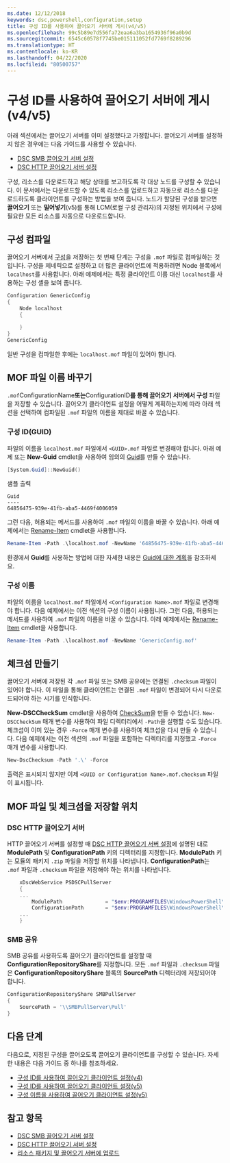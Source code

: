 ```yaml
---
ms.date: 12/12/2018
keywords: dsc,powershell,configuration,setup
title: 구성 ID를 사용하여 끌어오기 서버에 게시(v4/v5)
ms.openlocfilehash: 99c5b89e7d556fa72eaa6a3ba1654936f96a0b9d
ms.sourcegitcommit: 6545c60578f7745be015111052fd7769f8289296
ms.translationtype: HT
ms.contentlocale: ko-KR
ms.lasthandoff: 04/22/2020
ms.locfileid: "80500757"
---
```

# <a name="publish-to-a-pull-server-using-configuration-ids-v4v5"></a>구성 ID를 사용하여 끌어오기 서버에 게시(v4/v5)

아래 섹션에서는 끌어오기 서버를 이미 설정했다고 가정합니다. 끌어오기 서버를 설정하지 않은 경우에는 다음 가이드를 사용할 수 있습니다.

- [DSC SMB 끌어오기 서버 설정](pullServerSmb.md)
- [DSC HTTP 끌어오기 서버 설정](pullServer.md)

구성, 리소스를 다운로드하고 해당 상태를 보고하도록 각 대상 노드를 구성할 수 있습니다. 이 문서에서는 다운로드할 수 있도록 리소스를 업로드하고 자동으로 리소스를 다운로드하도록 클라이언트를 구성하는 방법을 보여 줍니다. 노드가 할당된 구성을 받으면 **끌어오기** 또는 **밀어넣기**(v5)를 통해 LCM(로컬 구성 관리자)의 지정된 위치에서 구성에 필요한 모든 리소스를 자동으로 다운로드합니다.

## <a name="compile-configurations"></a>구성 컴파일

끌어오기 서버에서 [구성](../configurations/configurations.md)을 저장하는 첫 번째 단계는 구성을 `.mof` 파일로 컴파일하는 것입니다. 구성을 제네릭으로 설정하고 더 많은 클라이언트에 적용하려면 Node 블록에서 `localhost`를 사용합니다. 아래 예제에서는 특정 클라이언트 이름 대신 `localhost`를 사용하는 구성 셸을 보여 줍니다.

```powershell
Configuration GenericConfig
{
    Node localhost
    {

    }
}
GenericConfig
```

일반 구성을 컴파일한 후에는 `localhost.mof` 파일이 있어야 합니다.

## <a name="renaming-the-mof-file"></a>MOF 파일 이름 바꾸기

`.mof`ConfigurationName**또는**ConfigurationID**를 통해 끌어오기 서버에서 구성**  파일을 저장할 수 있습니다. 끌어오기 클라이언트 설정을 어떻게 계획하는지에 따라 아래 섹션을 선택하여 컴파일된 `.mof` 파일의 이름을 제대로 바꿀 수 있습니다.

### <a name="configuration-ids-guid"></a>구성 ID(GUID)

파일의 이름을 `localhost.mof` 파일에서 `<GUID>.mof` 파일로 변경해야 합니다. 아래 예제 또는 **New-Guid** cmdlet을 사용하여 임의의 [Guid](/powershell/module/microsoft.powershell.utility/new-guid)를 만들 수 있습니다.

```powershell
[System.Guid]::NewGuid()
```

샘플 출력

```Output
Guid
----
64856475-939e-41fb-aba5-4469f4006059
```

그런 다음, 허용되는 메서드를 사용하여 `.mof` 파일의 이름을 바꿀 수 있습니다. 아래 예제에서는 [Rename-Item](/powershell/module/microsoft.powershell.management/rename-item) cmdlet을 사용합니다.

```powershell
Rename-Item -Path .\localhost.mof -NewName '64856475-939e-41fb-aba5-4469f4006059.mof'
```

환경에서 **Guid**를 사용하는 방법에 대한 자세한 내용은 [Guid에 대한 계획](secureServer.md#guids)을 참조하세요.

### <a name="configuration-names"></a>구성 이름

파일의 이름을 `localhost.mof` 파일에서 `<Configuration Name>.mof` 파일로 변경해야 합니다. 다음 예제에서는 이전 섹션의 구성 이름이 사용됩니다. 그런 다음, 허용되는 메서드를 사용하여 `.mof` 파일의 이름을 바꿀 수 있습니다. 아래 예제에서는 [Rename-Item](/powershell/module/microsoft.powershell.management/rename-item) cmdlet을 사용합니다.

```powershell
Rename-Item -Path .\localhost.mof -NewName 'GenericConfig.mof'
```

## <a name="create-the-checksum"></a>체크섬 만들기

끌어오기 서버에 저장된 각 `.mof` 파일 또는 SMB 공유에는 연결된 `.checksum` 파일이 있어야 합니다.
이 파일을 통해 클라이언트는 연결된 `.mof` 파일이 변경되어 다시 다운로드되어야 하는 시기를 인식합니다.

**New-DSCCheckSum** cmdlet을 사용하여 [CheckSum](/powershell/module/psdesiredstateconfiguration/new-dscchecksum)을 만들 수 있습니다. `New-DSCCheckSum` 매개 변수를 사용하여 파일 디렉터리에서 `-Path`을 실행할 수도 있습니다.
체크섬이 이미 있는 경우 `-Force` 매개 변수를 사용하여 체크섬을 다시 만들 수 있습니다. 다음 예제에서는 이전 섹션의 `.mof` 파일을 포함하는 디렉터리를 지정했고 `-Force` 매개 변수를 사용합니다.

```powershell
New-DscChecksum -Path '.\' -Force
```

출력은 표시되지 않지만 이제 `<GUID or Configuration Name>.mof.checksum` 파일이 표시됩니다.

## <a name="where-to-store-mof-files-and-checksums"></a>MOF 파일 및 체크섬을 저장할 위치

### <a name="on-a-dsc-http-pull-server"></a>DSC HTTP 끌어오기 서버

HTTP 끌어오기 서버를 설정할 때 [DSC HTTP 끌어오기 서버 설정](pullServer.md)에 설명된 대로 **ModulePath** 및 **ConfigurationPath** 키의 디렉터리를 지정합니다. **ModulePath** 키는 모듈의 패키지 `.zip` 파일을 저장할 위치를 나타냅니다. **ConfigurationPath**는 `.mof` 파일과 `.checksum` 파일을 저장해야 하는 위치를 나타냅니다.

```powershell
    xDscWebService PSDSCPullServer
    {
    ...
        ModulePath              = "$env:PROGRAMFILES\WindowsPowerShell\DscService\Modules"
        ConfigurationPath       = "$env:PROGRAMFILES\WindowsPowerShell\DscService\Configuration"
    ...
    }

```

### <a name="on-an-smb-share"></a>SMB 공유

SMB 공유를 사용하도록 끌어오기 클라이언트를 설정할 때 **ConfigurationRepositoryShare**를 지정합니다.
모든 `.mof` 파일과 `.checksum` 파일은 **ConfigurationRepositoryShare** 블록의 **SourcePath** 디렉터리에 저장되어야 합니다.

```powershell
ConfigurationRepositoryShare SMBPullServer
{
    SourcePath = '\\SMBPullServer\Pull'
}
```

## <a name="next-steps"></a>다음 단계

다음으로, 지정된 구성을 끌어오도록 끌어오기 클라이언트를 구성할 수 있습니다. 자세한 내용은 다음 가이드 중 하나를 참조하세요.

- [구성 ID를 사용하여 끌어오기 클라이언트 설정(v4)](pullClientConfigId4.md)
- [구성 ID를 사용하여 끌어오기 클라이언트 설정(v5)](pullClientConfigId.md)
- [구성 이름을 사용하여 끌어오기 클라이언트 설정(v5)](pullClientConfigNames.md)

## <a name="see-also"></a>참고 항목

- [DSC SMB 끌어오기 서버 설정](pullServerSmb.md)
- [DSC HTTP 끌어오기 서버 설정](pullServer.md)
- [리소스 패키지 및 끌어오기 서버에 업로드](package-upload-resources.md)
